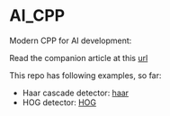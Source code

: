 # AI_CPP
Modern CPP for AI development:

Read the companion article at this [url](https://ddak.github.io/ai,/ml,/programming,/c++/2023/01/15/Modern-C++-for-ExaScale-AI.html)

This repo has following examples, so far:

- Haar cascade detector: [haar](AI_CPP/haar)
- HOG detector: [HOG](AI_CPP/hog)


